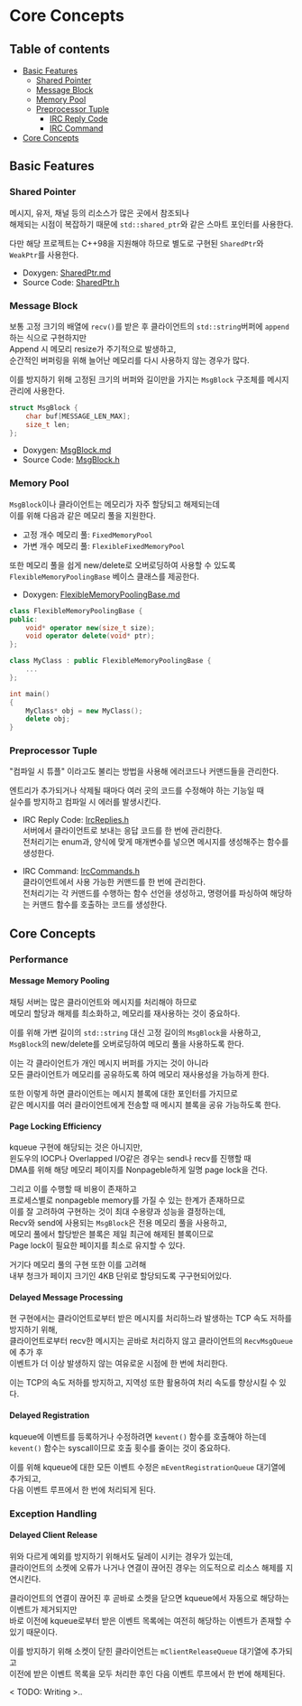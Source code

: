 # Core Concepts

## Table of contents
- [Basic Features](#basic-features)
    - [Shared Pointer](#shared-pointer)
    - [Message Block](#message-block)
    - [Memory Pool](#memory-pool)
    - [Preprocessor Tuple](#preprocessor-tuple)
        - [IRC Reply Code](#irc-reply-code)
        - [IRC Command](#irc-command)
- [Core Concepts](#core-concepts)
    

## Basic Features
### Shared Pointer
메시지, 유저, 채널 등의 리소스가 많은 곳에서 참조되나  
해제되는 시점이 복잡하기 때문에 `std::shared_ptr`와 같은 스마트 포인터를 사용한다.  

다만 해당 프로젝트는 C++98을 지원해야 하므로 별도로 구현된 `SharedPtr`와 `WeakPtr`를 사용한다.  
- Doxygen: [SharedPtr.md](https://ria9993.github.io/IRC_server/class_i_r_c_core_1_1_shared_ptr.html)  
- Source Code: [SharedPtr.h](/src/SharedPtr.h)

### Message Block
보통 고정 크기의 배열에 `recv()`를 받은 후 클라이언트의 `std::string`버퍼에 `append`하는 식으로 구현하지만  
Append 시 메모리 resize가 주기적으로 발생하고,  
순간적인 버퍼링을 위해 늘어난 메모리를 다시 사용하지 않는 경우가 많다.  

이를 방지하기 위해 고정된 크기의 버퍼와 길이만을 가지는 `MsgBlock` 구조체를 메시지 관리에 사용한다.  
```cpp
struct MsgBlock {
    char buf[MESSAGE_LEN_MAX];
    size_t len;
};
```
- Doxygen: [MsgBlock.md](https://ria9993.github.io/IRC_server/struct_i_r_c_1_1_msg_block.html)  
- Source Code: [MsgBlock.h](/src/MsgBlock.h)  

### Memory Pool
`MsgBlock`이나 클라이언트는 메모리가 자주 할당되고 해제되는데  
이를 위해 다음과 같은 메모리 풀을 지원한다.  
- 고정 개수 메모리 풀: `FixedMemoryPool`  
- 가변 개수 메모리 풀: `FlexibleFixedMemoryPool`  

또한 메모리 풀을 쉽게 new/delete로 오버로딩하여 사용할 수 있도록  
`FlexibleMemoryPoolingBase` 베이스 클래스를 제공한다.  
- Doxygen: [FlexibleMemoryPoolingBase.md](https://ria9993.github.io/IRC_server/class_i_r_c_core_1_1_flexible_memory_pooling_base.html)  
```cpp
class FlexibleMemoryPoolingBase {
public:
    void* operator new(size_t size);
    void operator delete(void* ptr);
};

class MyClass : public FlexibleMemoryPoolingBase {
    ...
};

int main()
{
    MyClass* obj = new MyClass();
    delete obj;
}
```

### Preprocessor Tuple
"컴파일 시 튜플" 이라고도 불리는 방법을 사용해 에러코드나 커맨드들을 관리한다.  

엔트리가 추가되거나 삭제될 때마다 여러 곳의 코드를 수정해야 하는 기능일 때  
실수를 방지하고 컴파일 시 에러를 발생시킨다.  

- IRC Reply Code: [IrcReplies.h](/Source/Server/IrcReplies.hpp)  
서버에서 클라이언트로 보내는 응답 코드를 한 번에 관리한다.  
전처리기는 enum과, 양식에 맞게 매개변수를 넣으면 메시지를 생성해주는 함수를 생성한다.  

- IRC Command: [IrcCommands.h](/Source/Server/ClientCommand/ClientCommand.hpp)  
클라이언트에서 사용 가능한 커맨드를 한 번에 관리한다.  
전처리기는 각 커맨드를 수행하는 함수 선언을 생성하고, 명령어를 파싱하여 해당하는 커맨드 함수를 호출하는 코드를 생성한다.  

## Core Concepts
### Performance
#### Message Memory Pooling
채팅 서버는 많은 클라이언트와 메시지를 처리해야 하므로  
메모리 할당과 해제를 최소화하고, 메모리를 재사용하는 것이 중요하다.  

이를 위해 가변 길이의 `std::string` 대신 고정 길이의 `MsgBlock`을 사용하고,  
`MsgBlock`의 new/delete를 오버로딩하여 메모리 풀을 사용하도록 한다.  

이는 각 클라이언트가 개인 메시지 버퍼를 가지는 것이 아니라  
모든 클라이언트가 메모리를 공유하도록 하여 메모리 재사용성을 가능하게 한다.  

또한 이렇게 하면 클라이언트는 메시지 블록에 대한 포인터를 가지므로  
같은 메시지를 여러 클라이언트에게 전송할 때 메시지 블록을 공유 가능하도록 한다.  

#### Page Locking Efficiency
kqueue 구현에 해당되는 것은 아니지만,  
윈도우의 IOCP나 Overlapped I/O같은 경우는 send나 recv를 진행할 때  
DMA를 위해 해당 메모리 페이지를 Nonpageble하게 일명 page lock을 건다.  

그리고 이를 수행할 때 비용이 존재하고  
프로세스별로 nonpageble memory를 가질 수 있는 한계가 존재하므로  
이를 잘 고려하여 구현하는 것이 최대 수용량과 성능을 결정하는데,  
Recv와 send에 사용되는 `MsgBlock`은 전용 메모리 풀을 사용하고,  
메모리 풀에서 할당받은 블록은 제일 최근에 해제된 블록이므로  
Page lock이 필요한 페이지를 최소로 유지할 수 있다.  

거기다 메모리 풀의 구현 또한 이를 고려해  
내부 청크가 페이지 크기인 4KB 단위로 할당되도록 구구현되어있다.  

#### Delayed Message Processing
현 구현에서는 클라이언트로부터 받은 메시지를 처리하느라 발생하는 TCP 속도 저하를 방지하기 위해,  
클라이언트로부터 recv한 메시지는 곧바로 처리하지 않고 클라이언트의 `RecvMsgQueue`에 추가 후  
이벤트가 더 이상 발생하지 않는 여유로운 시점에 한 번에 처리한다.  

이는 TCP의 속도 저하를 방지하고, 지역성 또한 활용하여 처리 속도를 향상시킬 수 있다.  

#### Delayed Registration
kqueue에 이벤트를 등록하거나 수정하려면 `kevent()` 함수를 호출해야 하는데  
`kevent()` 함수는 syscall이므로 호출 횟수를 줄이는 것이 중요하다.  

이를 위해 kqueue에 대한 모든 이벤트 수정은 `mEventRegistrationQueue` 대기열에 추가되고,  
다음 이벤트 루프에서 한 번에 처리되게 된다.  

### Exception Handling
#### Delayed Client Release
위와 다르게 예외를 방지하기 위해서도 딜레이 시키는 경우가 있는데,  
클라이언트의 소켓에 오류가 나거나 연결이 끊어진 경우는 의도적으로 리소스 해제를 지연시킨다.  

클라이언트의 연결이 끊어진 후 곧바로 소켓을 닫으면 kqueue에서 자동으로 해당하는 이벤트가 제거되지만  
바로 이전에 kqueue로부터 받은 이벤트 목록에는 여전히 해당하는 이벤트가 존재할 수 있기 때문이다.  

이를 방지하기 위해 소켓이 닫힌 클라이언트는 `mClientReleaseQueue` 대기열에 추가되고  
이전에 받은 이벤트 목록을 모두 처리한 후인 다음 이벤트 루프에서 한 번에 해제된다.  

< TODO: Writing >..
